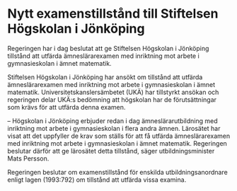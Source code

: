 # Nytt examenstillstånd till Stiftelsen Högskolan i Jönköping

Regeringen har i dag beslutat att ge Stiftelsen Högskolan i Jönköping tillstånd att utfärda ämneslärarexamen med inriktning mot arbete i gymnasieskolan i ämnet matematik.

Stiftelsen Högskolan i Jönköping har ansökt om tillstånd att utfärda ämneslärarexamen med inriktning mot arbete i gymnasieskolan i ämnet matematik. Universitetskanslersämbetet (UKÄ) har tillstyrkt ansökan och regeringen delar UKÄ:s bedömning att högskolan har de förutsättningar som krävs för att utfärda denna examen.

– Högskolan i Jönköping erbjuder redan i dag ämneslärarutbildning med inriktning mot arbete i gymnasieskolan i flera andra ämnen. Lärosätet har visat att det uppfyller de krav som ställs för att få utfärda ämneslärarexamen med inriktning mot arbete i gymnasieskolan i ämnet matematik. Regeringen beslutar därför att ge lärosätet detta tillstånd, säger utbildningsminister Mats Persson.

Regeringen beslutar om examenstillstånd för enskilda utbildningsanordnare enligt lagen (1993:792) om tillstånd att utfärda vissa examina.
